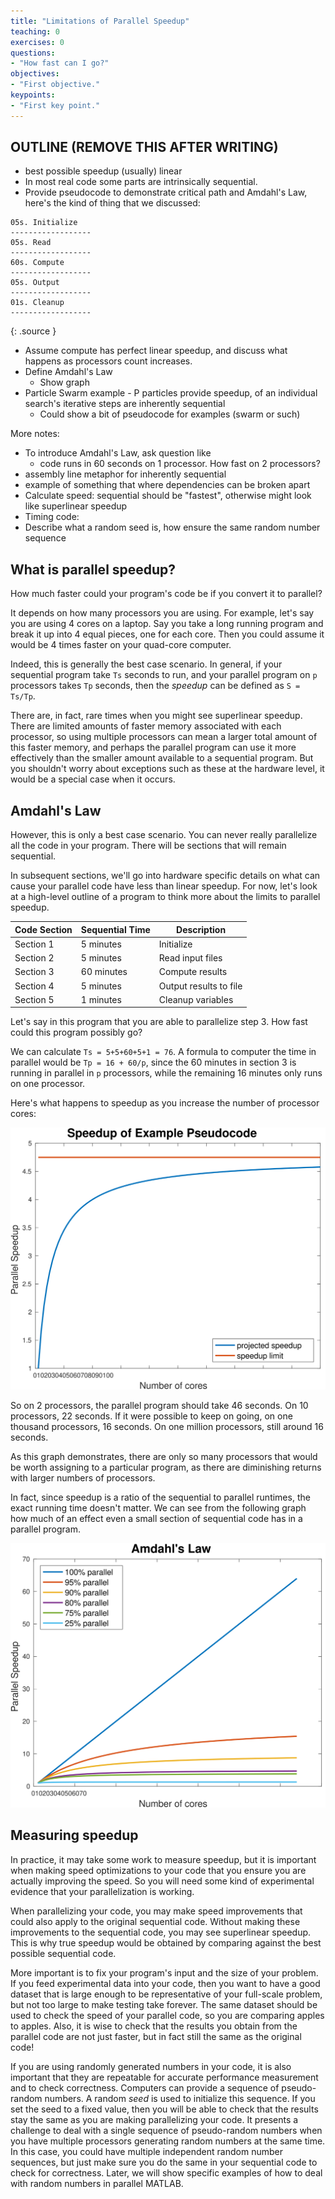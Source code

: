 ```yaml
---
title: "Limitations of Parallel Speedup"
teaching: 0
exercises: 0
questions:
- "How fast can I go?"
objectives:
- "First objective."
keypoints:
- "First key point."
---
```


## OUTLINE (REMOVE THIS AFTER WRITING)

 * best possible speedup (usually) linear
 * In most real code some parts are intrinsically sequential.
 * Provide pseudocode to demonstrate critical path and Amdahl's Law, here's the kind of thing that we discussed:
 
~~~
05s. Initialize
------------------
05s. Read
------------------
60s. Compute
------------------
05s. Output
------------------
01s. Cleanup
------------------
~~~
{: .source }
  * Assume compute has perfect linear speedup, and discuss what happens as processors count increases.
  * Define Amdahl's Law
      * Show graph
  * Particle Swarm example - P particles provide speedup, of an
    individual search's iterative steps are inherently sequential
      * Could show a bit of pseudocode for examples (swarm or such)
    
More notes:
  * To introduce Amdahl's Law, ask question like
      * code runs in 60 seconds on 1 processor.  How fast on 2 processors?
  * assembly line metaphor for inherently sequential
  * example of something that where dependencies can be broken apart
  * Calculate speed: sequential should be "fastest", otherwise might
    look like superlinear speedup
  * Timing code: 
  * Describe what a random seed is, how ensure the same random number sequence

## What is parallel speedup?

How much faster could your program's code be if you convert it to parallel?

It depends on how many processors you are using.  For example, let's say you are using 4 cores on a laptop.  Say you take a long running program and break it up into 4 equal pieces, one for each core.  Then you could assume it would be 4 times faster on your quad-core computer.

Indeed, this is generally the best case scenario.  In general, if your sequential program take `Ts` seconds to run, and your parallel program on `p` processors takes `Tp` seconds, then the *speedup* can be defined as `S = Ts/Tp`.

There are, in fact, rare times when you might see superlinear speedup.  There are limited amounts of faster memory associated with each processor, so using multiple processors can mean a larger total amount of this faster memory, and perhaps the parallel program can use it more effectively than the smaller amount available to a sequential program.  But you shouldn't worry about exceptions such as these at the hardware level, it would be a special case when it occurs.

## Amdahl's Law

However, this is only a best case scenario.  You can never really parallelize all the code in your program.  There will be sections that will remain sequential.

In subsequent sections, we'll go into hardware specific details on what can cause your parallel code have less than linear speedup.  For now, let's look at a high-level outline of a program to think more about the limits to parallel speedup.

| Code Section | Sequential Time | Description |
| --- | --- | --- |
| Section 1 | 5 minutes | Initialize |
| Section 2 | 5 minutes | Read input files |
| Section 3 | 60 minutes | Compute results |
| Section 4 | 5 minutes | Output results to file |
| Section 5 | 1 minutes | Cleanup variables |

Let's say in this program that you are able to parallelize step 3.  How fast could this program possibly go?

We can calculate `Ts = 5+5+60+5+1 = 76`.  A formula to computer the time in parallel would be `Tp = 16 + 60/p`, since the 60 minutes in section 3 is running in parallel in `p` processors, while the remaining 16 minutes only runs on one processor.

Here's what happens to speedup as you increase the number of processor cores:

![Pseudocode Speedup Limit](../fig/speedup.svg)

So on 2 processors, the parallel program should take 46 seconds.  On 10 processors, 22 seconds.  If it were possible to keep on going, on one thousand processors, 16 seconds.  On one million processors, still around 16 seconds.

As this graph demonstrates, there are only so many processors that would be worth assigning to a particular program, as there are diminishing returns with larger numbers of processors.

In fact, since speedup is a ratio of the sequential to parallel runtimes, the exact running time doesn't matter.  We can see from the following graph how much of an effect even a small section of sequential code has in a parallel program.

![Illustration of Amdahl's Law](../fig/amdahl.svg)


## Measuring speedup

In practice, it may take some work to measure speedup, but it is important when making speed optimizations to your code that you ensure you are actually improving the speed. So you will need some kind of experimental evidence that your parallelization is working.

When parallelizing your code, you may make speed improvements that could also apply to the original sequential code.  Without making these improvements to the sequential code, you may see superlinear speedup.  This is why true speedup would be obtained by comparing against the best possible sequential code.

More important is to fix your program's input and the size of your problem.  If you feed experimental data into your code, then you want to have a good dataset that is large enough to be representative of your full-scale problem, but not too large to make testing take forever.  The same dataset should be used to check the speed of your parallel code, so you are comparing apples to apples.  Also, it is wise to check that the results you obtain from the parallel code are not just faster, but in fact still the same as the original code!

If you are using randomly generated numbers in your code, it is also important that they are repeatable for accurate performance measurement and to check correctness.  Computers can provide a sequence of pseudo-random numbers.  A random *seed* is used to initialize this sequence.  If you set the seed to a fixed value, then you will be able to check that the results stay the same as you are making parallelizing your code.  It presents a challenge to deal with a single sequence of pseudo-random numbers when you have multiple processors generating random numbers at the same time.  In this case, you could have multiple independent random number 
sequences, but just make sure you do the same in your sequential code to check for correctness.  Later, we will show specific examples of how to deal with random numbers in parallel MATLAB.
